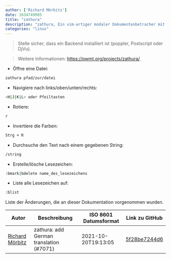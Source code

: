 ```yaml
---
author: ['Richard Mörbitz']
date: 1634749985
title: "zathura"
description: "zathura, Ein vim-artiger modaler Dokumentenbetracher mit integrierter Kommandozeile."
categories: "linux"
---
```

> Stelle sicher, dass ein Backend installiert ist (poppler, Postscript oder DjVu).

> Weitere Informationen: <https://pwmt.org/projects/zathura/>.

- Öffne eine Datei:

```bash
zathura pfad/zur/datei
```

- Navigiere nach links/oben/unten/rechts:

```bash
<H|J|K|L> oder Pfeiltasten
```

- Rotiere:

```bash
r
```

- Invertiere die Farben:

```bash
Strg + R
```

- Durchsuche den Text nach einem gegebenen String:

```bash
/string
```

- Erstelle/lösche Lesezeichen:

```bash
:bmark|bdelete name_des_lesezeichens
```

- Liste alle Lesezeichen auf:

```bash
:blist
```
Liste der Änderungen, die an dieser Dokumentation vorgenommen wurden.


Autor | Beschreibung | ISO 8601 Datumsformat | Link zu GitHub
------|-----|-----|-----
[Richard Mörbitz](mailto:richard.moerbitz@tu-dresden.de) | zathura: add German translation (#7071) | 2021-10-20T19:13:05 | [5f28be7244d6](https://github.com/tldr-pages/tldr/commit/5f28be7244d605178c93e0491b9e0594579da588)


